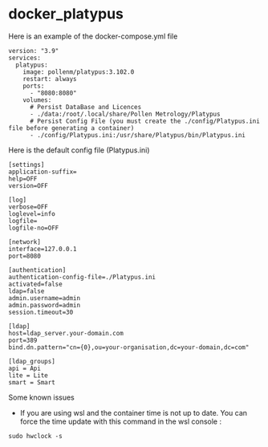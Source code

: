# docker_platypus

Here is an example of the docker-compose.yml file
```
version: "3.9"
services:
  platypus:
    image: pollenm/platypus:3.102.0
    restart: always
    ports:
      - "8080:8080"
    volumes:
      # Persist DataBase and Licences
      - ./data:/root/.local/share/Pollen Metrology/Platypus
      # Persist Config File (you must create the ./config/Platypus.ini file before generating a container)
      - ./config/Platypus.ini:/usr/share/Platypus/bin/Platypus.ini
```

Here is the default config file (Platypus.ini)
```
[settings]
application-suffix=
help=OFF
version=OFF

[log]
verbose=OFF
loglevel=info
logfile=
logfile-no=OFF

[network]
interface=127.0.0.1
port=8080

[authentication]
authentication-config-file=./Platypus.ini
activated=false
ldap=false
admin.username=admin
admin.password=admin
session.timeout=30

[ldap]
host=ldap_server.your-domain.com
port=389
bind.dn.pattern="cn={0},ou=your-organisation,dc=your-domain,dc=com"

[ldap_groups]
api = Api
lite = Lite
smart = Smart

```

Some known issues
- If you are using wsl and the container time is not up to date. You can force the time update with this command in the wsl console :
```
sudo hwclock -s
```
